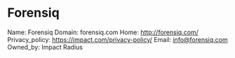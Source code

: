 
# Forensiq

Name: Forensiq
Domain: forensiq.com
Home: http://forensiq.com/
Privacy_policy: https://impact.com/privacy-policy/
Email: info@forensiq.com
Owned_by: Impact Radius
